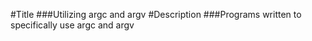 #Title
###Utilizing argc and argv
#Description
###Programs written to specifically use argc and argv